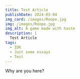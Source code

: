 ```yaml
---
title: Test Article
publishDate: 2024-03-04
img_card: /images/Roope.jpg
img: /images/Roope.jpg
img_alt: A game made with haste
description: |
  Test Article
tags:
  - IDK
  - Just some essays
  - Test
---
```


Why are you here?